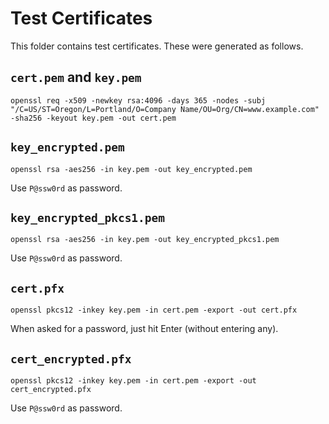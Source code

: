 ﻿# Test Certificates

This folder contains test certificates. These were generated as follows.

## `cert.pem` and `key.pem`

    openssl req -x509 -newkey rsa:4096 -days 365 -nodes -subj "/C=US/ST=Oregon/L=Portland/O=Company Name/OU=Org/CN=www.example.com" -sha256 -keyout key.pem -out cert.pem

## `key_encrypted.pem`

    openssl rsa -aes256 -in key.pem -out key_encrypted.pem

Use `P@ssw0rd` as password.

## `key_encrypted_pkcs1.pem`

    openssl rsa -aes256 -in key.pem -out key_encrypted_pkcs1.pem

Use `P@ssw0rd` as password.

## `cert.pfx`

    openssl pkcs12 -inkey key.pem -in cert.pem -export -out cert.pfx

When asked for a password, just hit Enter (without entering any).

## `cert_encrypted.pfx`

    openssl pkcs12 -inkey key.pem -in cert.pem -export -out cert_encrypted.pfx

Use `P@ssw0rd` as password.
